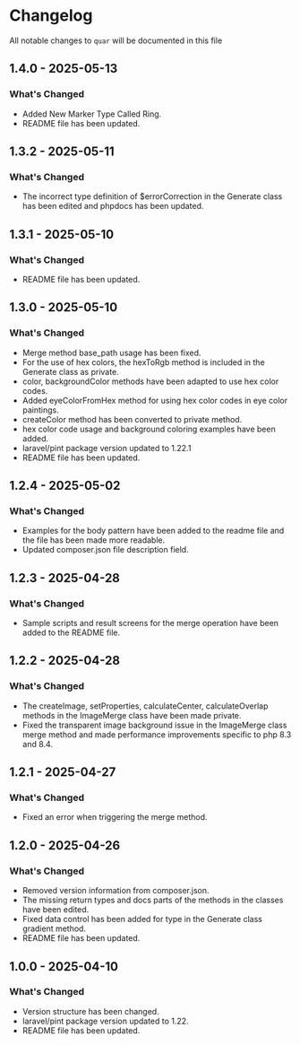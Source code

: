 # Changelog

All notable changes to `quar` will be documented in this file

## 1.4.0 - 2025-05-13

### What's Changed

* Added New Marker Type Called Ring.
* README file has been updated.

## 1.3.2 - 2025-05-11

### What's Changed

* The incorrect type definition of $errorCorrection in the Generate class has been edited and phpdocs has been updated.

## 1.3.1 - 2025-05-10

### What's Changed

* README file has been updated.

## 1.3.0 - 2025-05-10

### What's Changed

* Merge method base_path usage has been fixed.
* For the use of hex colors, the hexToRgb method is included in the Generate class as private.
* color, backgroundColor methods have been adapted to use hex color codes.
* Added eyeColorFromHex method for using hex color codes in eye color paintings.
* createColor method has been converted to private method.
* hex color code usage and background coloring examples have been added.
* laravel/pint package version updated to 1.22.1
* README file has been updated.

## 1.2.4 - 2025-05-02

### What's Changed
* Examples for the body pattern have been added to the readme file and the file has been made more readable.
* Updated composer.json file description field.

## 1.2.3 - 2025-04-28

### What's Changed
* Sample scripts and result screens for the merge operation have been added to the README file.

## 1.2.2 - 2025-04-28

### What's Changed

* The createImage, setProperties, calculateCenter, calculateOverlap methods in the ImageMerge class have been made private.
* Fixed the transparent image background issue in the ImageMerge class merge method and made performance improvements specific to php 8.3 and 8.4.


## 1.2.1 - 2025-04-27

### What's Changed

* Fixed an error when triggering the merge method.

## 1.2.0 - 2025-04-26

### What's Changed

* Removed version information from composer.json.
* The missing return types and docs parts of the methods in the classes have been edited.
* Fixed data control has been added for type in the Generate class gradient method.
* README file has been updated.

## 1.0.0 - 2025-04-10

### What's Changed

* Version structure has been changed.
* laravel/pint package version updated to 1.22.
* README file has been updated.